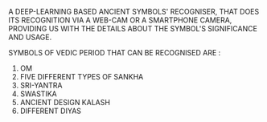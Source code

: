 A DEEP-LEARNING BASED ANCIENT SYMBOLS' RECOGNISER, THAT DOES ITS RECOGNITION VIA A WEB-CAM OR A SMARTPHONE CAMERA, PROVIDING US WITH THE DETAILS ABOUT THE SYMBOL'S SIGNIFICANCE AND USAGE. 


SYMBOLS OF VEDIC PERIOD THAT CAN BE RECOGNISED ARE :

1. OM
2. FIVE DIFFERENT TYPES OF SANKHA
3. SRI-YANTRA
4. SWASTIKA
5. ANCIENT DESIGN KALASH
6. DIFFERENT DIYAS
